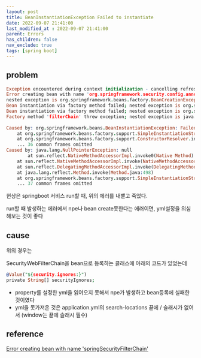 ```yaml
---
layout: post
title: BeanInstantiationException Failed to instantiate
date: 2022-09-07 21:41:00
last_modified_at : 2022-09-07 21:41:00
parent: Errors
has_children: false
nav_exclude: true
tags: [spring boot]
---
```


## problem

```prolog
Exception encountered during context initialization - cancelling refresh attempt: org.springframework.beans.factory.UnsatisfiedDependencyException: 
Error creating bean with name 'org.springframework.security.config.annotation.web.reactive.WebFluxSecurityConfiguration': Unsatisfied dependency expressed through method 'setSecurityWebFilterChains' parameter 0; 
nested exception is org.springframework.beans.factory.BeanCreationException: Error creating bean with name 'filterChain' defined in class path resource [WebFluxSecurityConfig.class]: 
Bean instantiation via factory method failed; nested exception is org.springframework.beans.BeanInstantiationException: Failed to instantiate [org.springframework.security.web.server.SecurityWebFilterChain]:
Bean instantiation via factory method failed; nested exception is org.springframework.beans.BeanInstantiationException: Failed to instantiate [org.springframework.security.web.server.SecurityWebFilterChain]: 
Factory method 'filterChain' threw exception; nested exception is java.lang.NullPointerException
	
Caused by: org.springframework.beans.BeanInstantiationException: Failed to instantiate [org.springframework.security.web.server.SecurityWebFilterChain]: Factory method 'filterChain' threw exception; nested exception is java.lang.NullPointerException
	at org.springframework.beans.factory.support.SimpleInstantiationStrategy.instantiate(SimpleInstantiationStrategy.java:185)
	at org.springframework.beans.factory.support.ConstructorResolver.instantiate(ConstructorResolver.java:653)
	... 36 common frames omitted
Caused by: java.lang.NullPointerException: null
		at sun.reflect.NativeMethodAccessorImpl.invoke0(Native Method)
	at sun.reflect.NativeMethodAccessorImpl.invoke(NativeMethodAccessorImpl.java:62)
	at sun.reflect.DelegatingMethodAccessorImpl.invoke(DelegatingMethodAccessorImpl.java:43)
	at java.lang.reflect.Method.invoke(Method.java:498)
	at org.springframework.beans.factory.support.SimpleInstantiationStrategy.instantiate(SimpleInstantiationStrategy.java:154)
	... 37 common frames omitted
```

현상은 springboot 서비스 run할 때, 위의 에러를 내뱉고 죽었다.

run할 때 발생하는 에러에서 npe나 bean create못한다는 에러이면, yml설정을 의심해보는 것이 좋다

## cause

위의 경우는

SecurityWebFilterChain을 bean으로 등록하는 클래스에 아래의 코드가 있었는데

```prolog
@Value("${security.ignores:}")
private String[] securityIgnores;
```

- property를 설정한 yml을 읽어오지 못해서 npe가 발생하고 bean등록에 실패한 것이였다
- yml을 못가져온 것은 application.yml의 search-locations 끝에 / 슬래시가 없어서 (window는 끝에 슬래시 필수)

## reference

[Error creating bean with name 'springSecurityFilterChain'](https://stackoverflow.com/a/28655714)